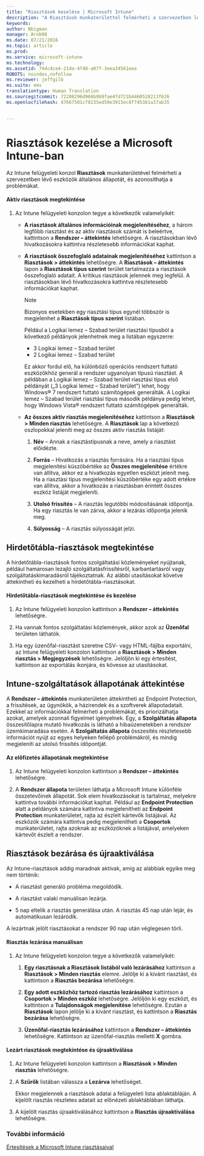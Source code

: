 ```yaml
---
title: "Riasztások kezelése | Microsoft Intune"
description: "A Riasztások munkaterülettel felmérheti a szervezetben lévő eszközök általános állapotát."
keywords: 
author: Nbigman
manager: Arob98
ms.date: 07/21/2016
ms.topic: article
ms.prod: 
ms.service: microsoft-intune
ms.technology: 
ms.assetid: 74dc4ce4-21da-4f40-a07f-3eea34561eee
ROBOTS: noindex,nofollow
ms.reviewer: jeffgilb
ms.suite: ems
translationtype: Human Translation
ms.sourcegitcommit: 72288296d966b9b9fae4fd721b4460528213f626
ms.openlocfilehash: 47667501cf8235ed59e3915ec8f745381a37ab35


---
```


# Riasztások kezelése a Microsoft Intune-ban
Az Intune felügyeleti konzol **Riasztások** munkaterületével felmérheti a szervezetben lévő eszközök általános állapotát, és azonosíthatja a problémákat.

#### Aktív riasztások megtekintése

1.  Az Intune felügyeleti konzolon tegye a következők valamelyikét:

    -   **A riasztások általános információinak megjelenítéséhez**, a három legfőbb riasztást és az aktív riasztások számát is beleértve, kattintson a **Rendszer – áttekintés** lehetőségre. A riasztásokban lévő hivatkozásokra kattintva részletesebb információkat kaphat.

    -   **A riasztások összefoglaló adatainak megjelenítéséhez** kattintson a **Riasztások &gt; áttekintés** lehetőségre. A **Riasztások – áttekintés** lapon a **Riasztások típus szerint** terület tartalmazza a riasztások összefoglaló adatait. A kritikus riasztások jelennek meg legfelül. A riasztásokban lévő hivatkozásokra kattintva részletesebb információkat kaphat.

        > [!NOTE]
        > Bizonyos esetekben egy riasztási típus egynél többször is megjelenhet a **Riasztások típus szerint** listában.
        > 
        > Például a Logikai lemez – Szabad terület riasztási típusból a következő példányok jelenhetnek meg a listában egyszerre:
        > 
        > -   3 Logikai lemez – Szabad terület
        > -   2 Logikai lemez – Szabad terület
        > 
        > Ez akkor fordul elő, ha különböző operációs rendszert futtató eszközökhöz generál a rendszer ugyanolyan típusú riasztást. A példában a Logikai lemez – Szabad terület riasztási típus első példányát („3 Logikai lemez – Szabad terület”) lehet, hogy Windows® 7 rendszert futtató számítógépek generálták. A Logikai lemez – Szabad terület riasztási típus második példánya pedig lehet, hogy Windows Vista® rendszert futtató számítógépek generálták.

    -   **Az összes aktív riasztás megjelenítéséhez** kattintson a **Riasztások &gt; Minden riasztás** lehetőségre. A **Riasztások** lap a következő oszlopokkal jeleníti meg az összes aktív riasztás listáját:

        1.  **Név** – Annak a riasztástípusnak a neve, amely a riasztást előidézte.

        2.  **Forrás** – Hivatkozás a riasztás forrására. Ha a riasztási típus megjelenítési küszöbértéke az **Összes megjelenítése** értékre van állítva, akkor ez a hivatkozás egyetlen eszközt jelenít meg. Ha a riasztási típus megjelenítési küszöbértéke egy adott értékre van állítva, akkor a hivatkozás a riasztásban érintett összes eszköz listáját megjeleníti.

        3.  **Utolsó frissítés** – A riasztás legutóbbi módosításának időpontja. Ha egy riasztás le van zárva, akkor a lezárás időpontja jelenik meg.

        4.  **Súlyosság** – A riasztás súlyosságát jelzi.

## Hirdetőtábla-riasztások megtekintése
A hirdetőtábla-riasztások fontos szolgáltatási közleményeket nyújtanak, például hamarosan lezajló szolgáltatásfrissítésről, karbantartásról vagy szolgáltatáskimaradásról tájékoztatnak. Az alábbi utasításokat követve áttekintheti és kezelheti a hirdetőtábla-riasztásokat.

#### Hirdetőtábla-riasztások megtekintése és kezelése

1.  Az Intune felügyeleti konzolon kattintson a **Rendszer – áttekintés** lehetőségre.

2.  Ha vannak fontos szolgáltatási közlemények, akkor azok az **Üzenőfal** területen láthatók.

3.  Ha egy üzenőfal-riasztást szeretne CSV- vagy HTML-fájlba exportálni, az Intune felügyeleti konzolon kattintson a **Riasztások &gt; Minden riasztás &gt; Megjegyzések** lehetőségre. Jelöljön ki egy értesítést, kattintson az exportálás ikonjára, és kövesse az utasításokat.

## Intune-szolgáltatások állapotának áttekintése
A **Rendszer – áttekintés** munkaterületen áttekintheti az Endpoint Protection, a frissítések, az ügynökök, a házirendek és a szoftverek állapotadatait. Ezekkel az információkkal felmérheti a problémákat, és priorizálhatja azokat, amelyek azonnali figyelmet igényelnek. Egy, a **Szolgáltatás állapota** összesítőlapra mutató hivatkozás is látható a hibaüzenetekben a rendszer üzemkimaradása esetén. A **Szolgáltatás állapota** összesítés részletesebb információt nyújt az egyes helyeken fellépő problémákról, és mindig megjeleníti az utolsó frissítés időpontját.

#### Az előfizetés állapotának megtekintése

1.  Az Intune felügyeleti konzolon kattintson a **Rendszer – áttekintés** lehetőségre.

2.  A **Rendszer állapota** területen láthatja a Microsoft Intune különféle összetevőinek állapotát. Sok elem hivatkozásokat is tartalmaz, melyekre kattintva további információkat kaphat. Például az **Endpoint Protection** alatt a példányok számára kattintva megjelenítheti az **Endpoint Protection** munkaterületet, rajta az észlelt kártevők listájával. Az eszközök számára kattintva pedig megjelenítheti a **Csoportok** munkaterületet, rajta azoknak az eszközöknek a listájával, amelyeken kártevőt észlelt a rendszer.

## Riasztások bezárása és újraaktiválása
Az Intune-riasztások addig maradnak aktívak, amíg az alábbiak egyike meg nem történik:

-   A riasztást generáló probléma megoldódik.

-   A riasztást valaki manuálisan lezárja.

-   5 nap eltelik a riasztás generálása után. A riasztás 45 nap után lejár, és automatikusan lezáródik.

A lezártnak jelölt riasztásokat a rendszer 90 nap után véglegesen törli.

#### Riasztás lezárása manuálisan

1.  Az Intune felügyeleti konzolon tegye a következők valamelyikét:

    1.  **Egy riasztásnak a Riasztások listából való lezárásához** kattintson a **Riasztások &gt; Minden riasztás** elemre. Jelölje ki a kívánt riasztást, és kattintson a **Riasztás bezárása** lehetőségre.

    2.  **Egy adott eszközhöz tartozó riasztás lezárásához** kattintson a **Csoportok &gt; Minden eszköz** lehetőségre. Jelöljön ki egy eszközt, és kattintson a **Tulajdonságok megjelenítése** lehetőségre. Ezután a **Riasztások** lapon jelölje ki a kívánt riasztást, és kattintson a **Riasztás bezárása** lehetőségre.

    3.  **Üzenőfal-riasztás lezárásához** kattintson a **Rendszer – áttekintés** lehetőségre. Kattintson az üzenőfal-riasztás melletti **X** gombra.

#### Lezárt riasztások megtekintése és újraaktiválása

1.  Az Intune felügyeleti konzolon kattintson a **Riasztások &gt; Minden riasztás** lehetőségre.

2.  A **Szűrők** listában válassza a **Lezárva** lehetőséget.

    Ekkor megjelennek a riasztások adatai a felügyeleti lista ablaktábláján. A kijelölt riasztás részletes adatait az előnézeti ablaktáblában láthatja.

3.  A kijelölt riasztás újraaktiválásához kattintson a **Riasztás újraaktiválása** lehetőségre.

### További információ
[Értesítések a Microsoft Intune riasztásaival](get-notified-by-alerts.md)




<!--HONumber=Jul16_HO3-->


